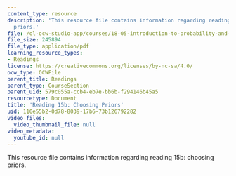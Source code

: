 ```yaml
---
content_type: resource
description: 'This resource file contains information regarding reading 15b: choosing
  priors.'
file: /ol-ocw-studio-app/courses/18-05-introduction-to-probability-and-statistics-spring-2014/110e55b20d78803917b673b126792282_MIT18_05S14_Reading15b.pdf
file_size: 245894
file_type: application/pdf
learning_resource_types:
- Readings
license: https://creativecommons.org/licenses/by-nc-sa/4.0/
ocw_type: OCWFile
parent_title: Readings
parent_type: CourseSection
parent_uid: 579c055a-ccb4-eb7e-bb6b-f294146b45a5
resourcetype: Document
title: 'Reading 15b: Choosing Priors'
uid: 110e55b2-0d78-8039-17b6-73b126792282
video_files:
  video_thumbnail_file: null
video_metadata:
  youtube_id: null
---
```

This resource file contains information regarding reading 15b: choosing priors.